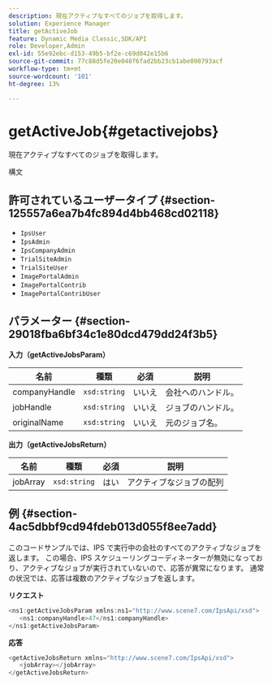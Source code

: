 ```yaml
---
description: 現在アクティブなすべてのジョブを取得します。
solution: Experience Manager
title: getActiveJob
feature: Dynamic Media Classic,SDK/API
role: Developer,Admin
exl-id: 55e92ebc-d153-49b5-bf2e-c69d042e15b6
source-git-commit: 77c88d5fe20e048f6fad2bb23cb1abe090793acf
workflow-type: tm+mt
source-wordcount: '101'
ht-degree: 13%

---
```


# getActiveJob{#getactivejobs}

現在アクティブなすべてのジョブを取得します。

構文

## 許可されているユーザータイプ {#section-125557a6ea7b4fc894d4bb468cd02118}

* `IpsUser`
* `IpsAdmin`
* `IpsCompanyAdmin`
* `TrialSiteAdmin`
* `TrialSiteUser`
* `ImagePortalAdmin`
* `ImagePortalContrib`
* `ImagePortalContribUser`

## パラメーター {#section-29018fba6bf34c1e80dcd479dd24f3b5}

**入力（getActiveJobsParam）**

| 名前 | 種類 | 必須 | 説明 |
|---|---|---|---|
| companyHandle | `xsd:string` | いいえ | 会社へのハンドル。 |
| jobHandle | `xsd:string` | いいえ | ジョブのハンドル。 |
| originalName | `xsd:string` | いいえ | 元のジョブ名。 |

**出力（getActiveJobsReturn）**

| 名前 | 種類 | 必須 | 説明 |
|---|---|---|---|
| jobArray | `xsd:string` | はい | アクティブなジョブの配列 |

## 例 {#section-4ac5dbbf9cd94fdeb013d055f8ee7add}

このコードサンプルでは、IPS で実行中の会社のすべてのアクティブなジョブを返します。 この場合、IPS スケジューリングコーディネーターが無効になっており、アクティブなジョブが実行されていないので、応答が異常になります。 通常の状況では、応答は複数のアクティブなジョブを返します。

**リクエスト**

```java
<ns1:getActiveJobsParam xmlns:ns1="http://www.scene7.com/IpsApi/xsd">
   <ns1:companyHandle>47</ns1:companyHandle>
</ns1:getActiveJobsParam>
```

**応答**

```java
<getActiveJobsReturn xmlns="http://www.scene7.com/IpsApi/xsd">
   <jobArray></jobArray>
</getActiveJobsReturn>
```
